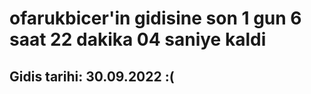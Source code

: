 # ofarukbicer'in gidisine son 1 gun 6 saat 22 dakika 04 saniye kaldi

## Gidis tarihi: 30.09.2022 :(
